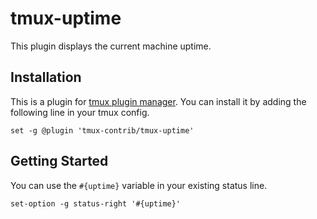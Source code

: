 # tmux-uptime

This plugin displays the current machine uptime.

## Installation

This is a plugin for [tmux plugin
manager](https://github.com/tmux-plugins/tpm). You can install it by adding the
following line in your tmux config.

```shell
set -g @plugin 'tmux-contrib/tmux-uptime'
```

## Getting Started

You can use the `#{uptime}` variable in your existing status line.

```shell
set-option -g status-right '#{uptime}'
```

